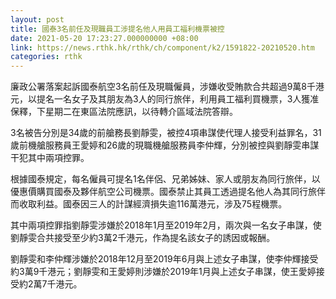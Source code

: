 ```yaml
---
layout: post
title: 國泰3名前任及現職員工涉提名他人用員工福利機票被控
date: 2021-05-20 17:23:27.000000000 +08:00
link: https://news.rthk.hk/rthk/ch/component/k2/1591822-20210520.htm
categories: rthk
---
```


廉政公署落案起訴國泰航空3名前任及現職僱員，涉嫌收受賄款合共超過9萬8千港元，以提名一名女子及其朋友為3人的同行旅伴，利用員工福利買機票，3人獲准保釋，下星期二在東區法院應訊，以待轉介區域法院答辯。

3名被告分別是34歲的前艙務長劉靜雯，被控4項串謀使代理人接受利益罪名，31歲前機艙服務員王愛婷和26歲的現職機艙服務員李仲輝，分別被控與劉靜雯串謀干犯其中兩項控罪。

根據國泰規定，每名僱員可提名1名伴侶、兄弟姊妹、家人或朋友為同行旅伴，以優惠價購買國泰及夥伴航空公司機票。國泰禁止其員工透過提名他人為其同行旅伴而收取利益。國泰因三人的計謀經濟損失逾116萬港元，涉及75程機票。

其中兩項控罪指劉靜雯涉嫌於2018年1月至2019年2月，兩次與一名女子串謀，使劉靜雯合共接受至少約3萬2千港元，作為提名該女子的誘因或報酬。

劉靜雯和李仲輝涉嫌於2018年12月至2019年6月與上述女子串謀，使李仲輝接受約3萬9千港元；劉靜雯和王愛婷則涉嫌於2019年1月與上述女子串謀，使王愛婷接受約2萬7千港元。

